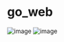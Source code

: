 # go_web
![image](https://user-images.githubusercontent.com/96447102/194841102-33cad7e3-f539-4acf-9c93-023a416bbc89.png)
![image](https://user-images.githubusercontent.com/96447102/194951681-7c56fe48-b3ef-40f9-b635-6963ebe50787.png)
